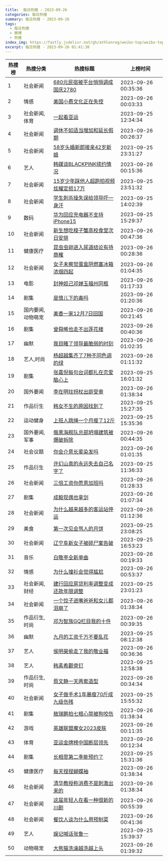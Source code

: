 ```yaml
---
title:  每日热搜 - 2023-09-26
categories: 每日热搜
summary: 每日热搜 - 2023-09-26
tags:
  - 每日热搜
  - 微博
  - 热搜
index_img: https://fastly.jsdelivr.net/gh/athlonreg/weibo-top/weibo-top.jpeg
excerpt: 每日热搜 - 2023-09-26 01:41:30
---
```


| 热搜榜 | 热搜分类 | 热搜标题 | 上榜时间 |
| --- | --- | --- | --- |
| 1 | 社会新闻 | [680元民宿被平台悄悄调成国庆2780](https://s.weibo.com/weibo%3Fq%3D%2523680%E5%85%83%E6%B0%91%E5%AE%BF%E8%A2%AB%E5%B9%B3%E5%8F%B0%E6%82%84%E6%82%84%E8%B0%83%E6%88%90%E5%9B%BD%E5%BA%862780%2523) | 2023-09-26 00:35:36 | 
| 2 | 情感 | [美国小费文化正在失控](https://s.weibo.com/weibo%3Fq%3D%2523%E7%BE%8E%E5%9B%BD%E5%B0%8F%E8%B4%B9%E6%96%87%E5%8C%96%E6%AD%A3%E5%9C%A8%E5%A4%B1%E6%8E%A7%2523) | 2023-09-26 00:03:33 | 
| 3 | 社会新闻,体育 | [一起看亚运](https://s.weibo.com/weibo%3Fq%3D%2523%E4%B8%80%E8%B5%B7%E7%9C%8B%E4%BA%9A%E8%BF%90%2523) | 2023-09-25 12:34:34 | 
| 4 | 社会新闻 | [调休不如适当增加和延长假期](https://s.weibo.com/weibo%3Fq%3D%2523%E8%B0%83%E4%BC%91%E4%B8%8D%E5%A6%82%E9%80%82%E5%BD%93%E5%A2%9E%E5%8A%A0%E5%92%8C%E5%BB%B6%E9%95%BF%E5%81%87%E6%9C%9F%2523) | 2023-09-26 00:26:37 | 
| 5 | 社会新闻 | [58岁头婚新郎接亲42岁新娘](https://s.weibo.com/weibo%3Fq%3D%252358%E5%B2%81%E5%A4%B4%E5%A9%9A%E6%96%B0%E9%83%8E%E6%8E%A5%E4%BA%B242%E5%B2%81%E6%96%B0%E5%A8%98%2523) | 2023-09-25 23:31:27 | 
| 6 | 艺人 | [韩媒谈BLACKPINK续约情况](https://s.weibo.com/weibo%3Fq%3D%2523%E9%9F%A9%E5%AA%92%E8%B0%88BLACKPINK%E7%BB%AD%E7%BA%A6%E6%83%85%E5%86%B5%2523) | 2023-09-26 00:15:36 | 
| 7 | 社会新闻 | [15岁少年踩他人超跑拍视频炫耀定损17万](https://s.weibo.com/weibo%3Fq%3D%252315%E5%B2%81%E5%B0%91%E5%B9%B4%E8%B8%A9%E4%BB%96%E4%BA%BA%E8%B6%85%E8%B7%91%E6%8B%8D%E8%A7%86%E9%A2%91%E7%82%AB%E8%80%80%E5%AE%9A%E6%8D%9F17%E4%B8%87%2523) | 2023-09-25 23:51:32 | 
| 8 | 社会新闻 | [学生刺杀操失误给领导吓一身汗](https://s.weibo.com/weibo%3Fq%3D%2523%E5%AD%A6%E7%94%9F%E5%88%BA%E6%9D%80%E6%93%8D%E5%A4%B1%E8%AF%AF%E7%BB%99%E9%A2%86%E5%AF%BC%E5%90%93%E4%B8%80%E8%BA%AB%E6%B1%97%2523) | 2023-09-25 14:02:39 | 
| 9 | 数码 | [华为回应充电器不支持iPhone15](https://s.weibo.com/weibo%3Fq%3D%2523%E5%8D%8E%E4%B8%BA%E5%9B%9E%E5%BA%94%E5%85%85%E7%94%B5%E5%99%A8%E4%B8%8D%E6%94%AF%E6%8C%81iPhone15%2523) | 2023-09-25 15:29:37 | 
| 10 | 社会新闻 | [新生想吃梭子蟹高校食堂次日安排](https://s.weibo.com/weibo%3Fq%3D%2523%E6%96%B0%E7%94%9F%E6%83%B3%E5%90%83%E6%A2%AD%E5%AD%90%E8%9F%B9%E9%AB%98%E6%A0%A1%E9%A3%9F%E5%A0%82%E6%AC%A1%E6%97%A5%E5%AE%89%E6%8E%92%2523) | 2023-09-26 00:47:36 | 
| 11 | 健康医疗 | [昆虫虫卵进入尿道结论有待商榷](https://s.weibo.com/weibo%3Fq%3D%2523%E6%98%86%E8%99%AB%E8%99%AB%E5%8D%B5%E8%BF%9B%E5%85%A5%E5%B0%BF%E9%81%93%E7%BB%93%E8%AE%BA%E6%9C%89%E5%BE%85%E5%95%86%E6%A6%B7%2523) | 2023-09-26 00:28:36 | 
| 12 | 社会新闻 | [女子未察觉蛋盒阴燃塞冰箱浓烟四起](https://s.weibo.com/weibo%3Fq%3D%2523%E5%A5%B3%E5%AD%90%E6%9C%AA%E5%AF%9F%E8%A7%89%E8%9B%8B%E7%9B%92%E9%98%B4%E7%87%83%E5%A1%9E%E5%86%B0%E7%AE%B1%E6%B5%93%E7%83%9F%E5%9B%9B%E8%B5%B7%2523) | 2023-09-26 01:04:35 | 
| 13 | 电影 | [封神妲己邓婵玉福州同框](https://s.weibo.com/weibo%3Fq%3D%2523%E5%B0%81%E7%A5%9E%E5%A6%B2%E5%B7%B1%E9%82%93%E5%A9%B5%E7%8E%89%E7%A6%8F%E5%B7%9E%E5%90%8C%E6%A1%86%2523) | 2023-09-26 01:17:33 | 
| 14 | 剧集 | [是慎儿下的毒吗](https://s.weibo.com/weibo%3Fq%3D%2523%E6%98%AF%E6%85%8E%E5%84%BF%E4%B8%8B%E7%9A%84%E6%AF%92%E5%90%97%2523) | 2023-09-26 01:20:36 | 
| 15 | 国内要闻,动物萌宠 | [美香一家12月7日回国](https://s.weibo.com/weibo%3Fq%3D%2523%E7%BE%8E%E9%A6%99%E4%B8%80%E5%AE%B612%E6%9C%887%E6%97%A5%E5%9B%9E%E5%9B%BD%2523) | 2023-09-26 00:21:45 | 
| 16 | 剧集 | [曾舜晞也走不出莲花楼](https://s.weibo.com/weibo%3Fq%3D%2523%E6%9B%BE%E8%88%9C%E6%99%9E%E4%B9%9F%E8%B5%B0%E4%B8%8D%E5%87%BA%E8%8E%B2%E8%8A%B1%E6%A5%BC%2523) | 2023-09-26 00:40:36 | 
| 17 | 幽默 | [我目睹了领导最脆弱的时刻](https://s.weibo.com/weibo%3Fq%3D%2523%E6%88%91%E7%9B%AE%E7%9D%B9%E4%BA%86%E9%A2%86%E5%AF%BC%E6%9C%80%E8%84%86%E5%BC%B1%E7%9A%84%E6%97%B6%E5%88%BB%2523) | 2023-09-26 01:02:35 | 
| 18 | 艺人,时尚 | [杨超越集齐了7种不同色调的绿](https://s.weibo.com/weibo%3Fq%3D%2523%E6%9D%A8%E8%B6%85%E8%B6%8A%E9%9B%86%E9%BD%90%E4%BA%867%E7%A7%8D%E4%B8%8D%E5%90%8C%E8%89%B2%E8%B0%83%E7%9A%84%E7%BB%BF%2523) | 2023-09-26 01:11:32 | 
| 19 | 剧集 | [张嘉倪每句台词都扎在恋爱脑心上](https://s.weibo.com/weibo%3Fq%3D%2523%E5%BC%A0%E5%98%89%E5%80%AA%E6%AF%8F%E5%8F%A5%E5%8F%B0%E8%AF%8D%E9%83%BD%E6%89%8E%E5%9C%A8%E6%81%8B%E7%88%B1%E8%84%91%E5%BF%83%E4%B8%8A%2523) | 2023-09-25 16:01:32 | 
| 20 | 国外要闻 | [李在明拄拐杖出庭受审](https://s.weibo.com/weibo%3Fq%3D%2523%E6%9D%8E%E5%9C%A8%E6%98%8E%E6%8B%84%E6%8B%90%E6%9D%96%E5%87%BA%E5%BA%AD%E5%8F%97%E5%AE%A1%2523) | 2023-09-26 01:38:34 | 
| 21 | 作品衍生 | [韩女不生的原因找到了](https://s.weibo.com/weibo%3Fq%3D%2523%E9%9F%A9%E5%A5%B3%E4%B8%8D%E7%94%9F%E7%9A%84%E5%8E%9F%E5%9B%A0%E6%89%BE%E5%88%B0%E4%BA%86%2523) | 2023-09-25 15:27:35 | 
| 22 | 运动健身 | [上班人跳绳一个月瘦了12斤](https://s.weibo.com/weibo%3Fq%3D%2523%E4%B8%8A%E7%8F%AD%E4%BA%BA%E8%B7%B3%E7%BB%B3%E4%B8%80%E4%B8%AA%E6%9C%88%E7%98%A6%E4%BA%8612%E6%96%A4%2523) | 2023-09-25 15:35:36 | 
| 23 | 国外要闻,军事 | [俄黑海舰队总部坍塌建筑被爆破拆除](https://s.weibo.com/weibo%3Fq%3D%2523%E4%BF%84%E9%BB%91%E6%B5%B7%E8%88%B0%E9%98%9F%E6%80%BB%E9%83%A8%E5%9D%8D%E5%A1%8C%E5%BB%BA%E7%AD%91%E8%A2%AB%E7%88%86%E7%A0%B4%E6%8B%86%E9%99%A4%2523) | 2023-09-26 00:44:35 | 
| 24 | 社会议题 | [你会介意长辈染发吗](https://s.weibo.com/weibo%3Fq%3D%2523%E4%BD%A0%E4%BC%9A%E4%BB%8B%E6%84%8F%E9%95%BF%E8%BE%88%E6%9F%93%E5%8F%91%E5%90%97%2523) | 2023-09-26 01:01:35 | 
| 25 | 作品衍生 | [许幻山真的永远失去自己名字了](https://s.weibo.com/weibo%3Fq%3D%2523%E8%AE%B8%E5%B9%BB%E5%B1%B1%E7%9C%9F%E7%9A%84%E6%B0%B8%E8%BF%9C%E5%A4%B1%E5%8E%BB%E8%87%AA%E5%B7%B1%E5%90%8D%E5%AD%97%E4%BA%86%2523) | 2023-09-25 11:36:33 | 
| 26 | 社会新闻 | [三倍工资你愿意加班吗](https://s.weibo.com/weibo%3Fq%3D%2523%E4%B8%89%E5%80%8D%E5%B7%A5%E8%B5%84%E4%BD%A0%E6%84%BF%E6%84%8F%E5%8A%A0%E7%8F%AD%E5%90%97%2523) | 2023-09-26 01:28:33 | 
| 27 | 剧集 | [成毅现偶也拿剑](https://s.weibo.com/weibo%3Fq%3D%2523%E6%88%90%E6%AF%85%E7%8E%B0%E5%81%B6%E4%B9%9F%E6%8B%BF%E5%89%91%2523) | 2023-09-26 01:07:34 | 
| 28 | 社会新闻 | [为什么越来越多的客运站停运](https://s.weibo.com/weibo%3Fq%3D%2523%E4%B8%BA%E4%BB%80%E4%B9%88%E8%B6%8A%E6%9D%A5%E8%B6%8A%E5%A4%9A%E7%9A%84%E5%AE%A2%E8%BF%90%E7%AB%99%E5%81%9C%E8%BF%90%2523) | 2023-09-26 01:12:36 | 
| 29 | 美食 | [第一次见会骂人的月饼](https://s.weibo.com/weibo%3Fq%3D%2523%E7%AC%AC%E4%B8%80%E6%AC%A1%E8%A7%81%E4%BC%9A%E9%AA%82%E4%BA%BA%E7%9A%84%E6%9C%88%E9%A5%BC%2523) | 2023-09-25 23:08:25 | 
| 30 | 社会新闻 | [辽宁阜新女子被碎尸案告破](https://s.weibo.com/weibo%3Fq%3D%2523%E8%BE%BD%E5%AE%81%E9%98%9C%E6%96%B0%E5%A5%B3%E5%AD%90%E8%A2%AB%E7%A2%8E%E5%B0%B8%E6%A1%88%E5%91%8A%E7%A0%B4%2523) | 2023-09-25 16:53:23 | 
| 31 | 音乐 | [白敬亭全新单曲](https://s.weibo.com/weibo%3Fq%3D%2523%E7%99%BD%E6%95%AC%E4%BA%AD%E5%85%A8%E6%96%B0%E5%8D%95%E6%9B%B2%2523) | 2023-09-26 00:19:33 | 
| 32 | 情感 | [为什么撞衫会觉得尴尬](https://s.weibo.com/weibo%3Fq%3D%2523%E4%B8%BA%E4%BB%80%E4%B9%88%E6%92%9E%E8%A1%AB%E4%BC%9A%E8%A7%89%E5%BE%97%E5%B0%B4%E5%B0%AC%2523) | 2023-09-26 00:53:37 | 
| 33 | 社会新闻,财经 | [建行回应房贷利率调整变成还款年限调整](https://s.weibo.com/weibo%3Fq%3D%2523%E5%BB%BA%E8%A1%8C%E5%9B%9E%E5%BA%94%E6%88%BF%E8%B4%B7%E5%88%A9%E7%8E%87%E8%B0%83%E6%95%B4%E5%8F%98%E6%88%90%E8%BF%98%E6%AC%BE%E5%B9%B4%E9%99%90%E8%B0%83%E6%95%B4%2523) | 2023-09-25 23:01:23 | 
| 34 | 社会新闻 | [一个饺子进嘴爸爸和女儿都泪崩了](https://s.weibo.com/weibo%3Fq%3D%2523%E4%B8%80%E4%B8%AA%E9%A5%BA%E5%AD%90%E8%BF%9B%E5%98%B4%E7%88%B8%E7%88%B8%E5%92%8C%E5%A5%B3%E5%84%BF%E9%83%BD%E6%B3%AA%E5%B4%A9%E4%BA%86%2523) | 2023-09-26 01:38:34 | 
| 35 | 作品衍生,时尚 | [邓为智族GQ栏目我的十件](https://s.weibo.com/weibo%3Fq%3D%2523%E9%82%93%E4%B8%BA%E6%99%BA%E6%97%8FGQ%E6%A0%8F%E7%9B%AE%E6%88%91%E7%9A%84%E5%8D%81%E4%BB%B6%2523) | 2023-09-26 00:39:35 | 
| 36 | 幽默 | [九月的工资千万不要乱花](https://s.weibo.com/weibo%3Fq%3D%2523%E4%B9%9D%E6%9C%88%E7%9A%84%E5%B7%A5%E8%B5%84%E5%8D%83%E4%B8%87%E4%B8%8D%E8%A6%81%E4%B9%B1%E8%8A%B1%2523) | 2023-09-25 08:12:38 | 
| 37 | 艺人 | [侯明昊偷走了我的敬业福](https://s.weibo.com/weibo%3Fq%3D%2523%E4%BE%AF%E6%98%8E%E6%98%8A%E5%81%B7%E8%B5%B0%E4%BA%86%E6%88%91%E7%9A%84%E6%95%AC%E4%B8%9A%E7%A6%8F%2523) | 2023-09-26 00:36:36 | 
| 38 | 艺人 | [韩素希颧骨钉](https://s.weibo.com/weibo%3Fq%3D%2523%E9%9F%A9%E7%B4%A0%E5%B8%8C%E9%A2%A7%E9%AA%A8%E9%92%89%2523) | 2023-09-25 12:58:38 | 
| 39 | 作品衍生,时尚 | [蔡文静一天两套造型](https://s.weibo.com/weibo%3Fq%3D%2523%E8%94%A1%E6%96%87%E9%9D%99%E4%B8%80%E5%A4%A9%E4%B8%A4%E5%A5%97%E9%80%A0%E5%9E%8B%2523) | 2023-09-26 00:34:34 | 
| 40 | 社会新闻 | [女子做手术1年暴瘦70斤成九级伤残](https://s.weibo.com/weibo%3Fq%3D%2523%E5%A5%B3%E5%AD%90%E5%81%9A%E6%89%8B%E6%9C%AF1%E5%B9%B4%E6%9A%B4%E7%98%A670%E6%96%A4%E6%88%90%E4%B9%9D%E7%BA%A7%E4%BC%A4%E6%AE%8B%2523) | 2023-09-25 15:55:32 | 
| 41 | 剧集 | [敖瑞鹏拍七根心简被狗咬伤](https://s.weibo.com/weibo%3Fq%3D%2523%E6%95%96%E7%91%9E%E9%B9%8F%E6%8B%8D%E4%B8%83%E6%A0%B9%E5%BF%83%E7%AE%80%E8%A2%AB%E7%8B%97%E5%92%AC%E4%BC%A4%2523) | 2023-09-26 01:38:34 | 
| 42 | 游戏 | [英雄联盟魔女2023皮肤](https://s.weibo.com/weibo%3Fq%3D%2523%E8%8B%B1%E9%9B%84%E8%81%94%E7%9B%9F%E9%AD%94%E5%A5%B32023%E7%9A%AE%E8%82%A4%2523) | 2023-09-26 00:11:35 | 
| 43 | 体育 | [亚运金牌榜中国断层领先](https://s.weibo.com/weibo%3Fq%3D%2523%E4%BA%9A%E8%BF%90%E9%87%91%E7%89%8C%E6%A6%9C%E4%B8%AD%E5%9B%BD%E6%96%AD%E5%B1%82%E9%A2%86%E5%85%88%2523) | 2023-09-26 00:12:34 | 
| 44 | 剧集 | [长相思第二季能预约了](https://s.weibo.com/weibo%3Fq%3D%2523%E9%95%BF%E7%9B%B8%E6%80%9D%E7%AC%AC%E4%BA%8C%E5%AD%A3%E8%83%BD%E9%A2%84%E7%BA%A6%E4%BA%86%2523) | 2023-09-25 15:31:36 | 
| 45 | 健康医疗 | [每天捏捏蝴蝶袖](https://s.weibo.com/weibo%3Fq%3D%2523%E6%AF%8F%E5%A4%A9%E6%8D%8F%E6%8D%8F%E8%9D%B4%E8%9D%B6%E8%A2%96%2523) | 2023-09-26 01:38:34 | 
| 46 | 社会新闻 | [清华教授称消费不是刺激出来的](https://s.weibo.com/weibo%3Fq%3D%2523%E6%B8%85%E5%8D%8E%E6%95%99%E6%8E%88%E7%A7%B0%E6%B6%88%E8%B4%B9%E4%B8%8D%E6%98%AF%E5%88%BA%E6%BF%80%E5%87%BA%E6%9D%A5%E7%9A%84%2523) | 2023-09-26 01:38:34 | 
| 47 | 社会新闻 | [这届年轻人在看一种很新的川剧](https://s.weibo.com/weibo%3Fq%3D%2523%E8%BF%99%E5%B1%8A%E5%B9%B4%E8%BD%BB%E4%BA%BA%E5%9C%A8%E7%9C%8B%E4%B8%80%E7%A7%8D%E5%BE%88%E6%96%B0%E7%9A%84%E5%B7%9D%E5%89%A7%2523) | 2023-09-26 00:55:39 | 
| 48 | 社会新闻 | [餐饮人谈为什么用预制菜](https://s.weibo.com/weibo%3Fq%3D%2523%E9%A4%90%E9%A5%AE%E4%BA%BA%E8%B0%88%E4%B8%BA%E4%BB%80%E4%B9%88%E7%94%A8%E9%A2%84%E5%88%B6%E8%8F%9C%2523) | 2023-09-26 00:41:36 | 
| 49 | 艺人 | [娱记喊话张鲁一](https://s.weibo.com/weibo%3Fq%3D%2523%E5%A8%B1%E8%AE%B0%E5%96%8A%E8%AF%9D%E5%BC%A0%E9%B2%81%E4%B8%80%2523) | 2023-09-25 15:39:37 | 
| 50 | 动物萌宠 | [大熊猫洗澡越洗越上头](https://s.weibo.com/weibo%3Fq%3D%2523%E5%A4%A7%E7%86%8A%E7%8C%AB%E6%B4%97%E6%BE%A1%E8%B6%8A%E6%B4%97%E8%B6%8A%E4%B8%8A%E5%A4%B4%2523) | 2023-09-26 01:39:32 | 
